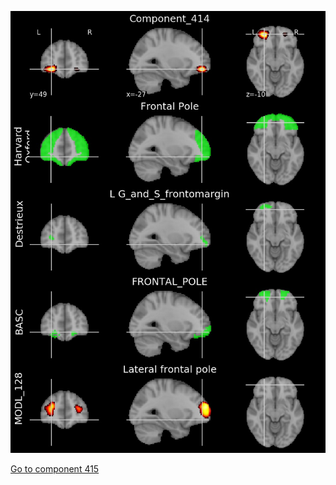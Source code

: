 


![414](preliminary/414.jpg "Component 414")

[Go to component 415](https://parietal-inria.github.io/MODL_atlas/1024/415 "Component 415")